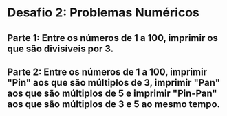 # Desafio 2: Problemas Numéricos

## Parte 1: Entre os números de 1 a 100, imprimir os que são divisíveis por 3.

## Parte 2: Entre os números de 1 a 100, imprimir "Pin" aos que são múltiplos de 3, imprimir "Pan" aos que são múltiplos de 5 e imprimir "Pin-Pan" aos que são múltiplos de 3 e 5 ao mesmo tempo.